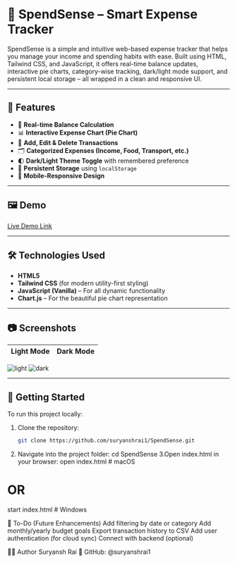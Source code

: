 # 💸 SpendSense – Smart Expense Tracker

SpendSense is a simple and intuitive web-based expense tracker that helps you manage your income and spending habits with ease. Built using HTML, Tailwind CSS, and JavaScript, it offers real-time balance updates, interactive pie charts, category-wise tracking, dark/light mode support, and persistent local storage – all wrapped in a clean and responsive UI.

---

## 🚀 Features

- 🔄 **Real-time Balance Calculation**
- 📊 **Interactive Expense Chart (Pie Chart)**
- 🧾 **Add, Edit & Delete Transactions**
- 🗂️ **Categorized Expenses (Income, Food, Transport, etc.)**
- 🌓 **Dark/Light Theme Toggle** with remembered preference
- 💾 **Persistent Storage** using `localStorage`
- 📱 **Mobile-Responsive Design**

---

## 🖼️ Demo

[Live Demo Link](https://suryanshrai1.github.io/SpendSense/)

---

## 🛠️ Technologies Used

- **HTML5**
- **Tailwind CSS** (for modern utility-first styling)
- **JavaScript (Vanilla)** – For all dynamic functionality
- **Chart.js** – For the beautiful pie chart representation

---

## 📷 Screenshots

| Light Mode | Dark Mode |
|------------|-----------|
![light](https://github.com/user-attachments/assets/43e4f091-9e5a-4030-9e9b-7b244e4c16fe) ![dark](https://github.com/user-attachments/assets/2f96b41d-9a17-4888-a205-604628251e6c)



---

## 🔧 Getting Started

To run this project locally:

1. Clone the repository:
   ```bash
   git clone https://github.com/suryanshrai1/SpendSense.git

2. Navigate into the project folder:
   cd SpendSense
3.Open index.html in your browser:
  open index.html   # macOS
  # OR
  start index.html  # Windows

📌 To-Do (Future Enhancements)
Add filtering by date or category
Add monthly/yearly budget goals
Export transaction history to CSV
Add user authentication (for cloud sync)
Connect with backend (optional)

👨‍💻 Author
Suryansh Rai
🔗 GitHub: @suryanshrai1
